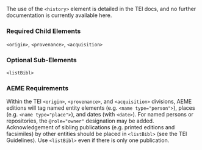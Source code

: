 The use of the `<history>` element is detailed in the TEI docs, and no further documentation is currently available here.

### Required Child Elements

`<origin>`, `<provenance>`, `<acquisition>`

### Optional Sub-Elements

`<listBibl>`

### AEME Requirements

Within the TEI `<origin>`, `<provenance>`, and `<acquisition>` divisions, AEME editions will tag named entity elements (e.g. `<name type="person">`), places (e.g. `<name type="place">`), and dates (with `<date>`). For named persons or repositories, the `@role="owner"` designation may be added. Acknowledgement of sibling publications (e.g. printed editions and facsimiles) by other entities should be placed in `<listBibl>` (see the TEI Guidelines). Use `<listBibl>` even if there is only one publication.
